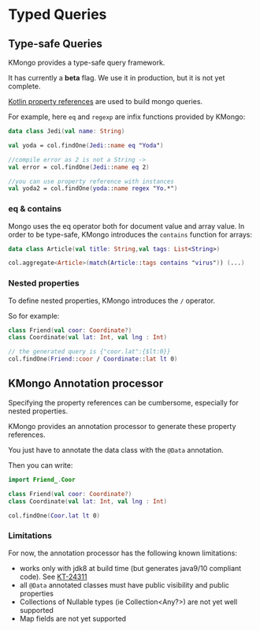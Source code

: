 # Typed Queries

## Type-safe Queries

KMongo provides a type-safe query framework. 

It has currently a **beta** flag. 
We use it in production, but it is not yet complete.

[Kotlin property references](https://kotlinlang.org/docs/reference/reflection.html#property-references) are used
to build mongo queries.
 
For example, here ```eq``` and ```regexp``` are infix functions provided by KMongo:

```kotlin
data class Jedi(val name: String)

val yoda = col.findOne(Jedi::name eq "Yoda")

//compile error as 2 is not a String ->
val error = col.findOne(Jedi::name eq 2)

//you can use property reference with instances
val yoda2 = col.findOne(yoda::name regex "Yo.*")
```

### eq & contains

Mongo uses the eq operator both for document value and array value.
In order to be type-safe, KMongo introduces the ```contains``` function for arrays:

```kotlin
data class Article(val title: String,val tags: List<String>)

col.aggregate<Article>(match(Article::tags contains "virus")) (...)

```

### Nested properties

To define nested properties, KMongo introduces the ```/``` operator.

So for example:

```kotlin
class Friend(val coor: Coordinate?)
class Coordinate(val lat: Int, val lng : Int)

// the generated query is {"coor.lat":{$lt:0}}
col.findOne(Friend::coor / Coordinate::lat lt 0)
```

## KMongo Annotation processor

Specifying the property references can be cumbersome, especially for nested properties.

KMongo provides an annotation processor to generate these property references.

You just have to annotate the data class with the ```@Data``` annotation.

Then you can write:

```kotlin
import Friend_.Coor

class Friend(val coor: Coordinate?)
class Coordinate(val lat: Int, val lng : Int)

col.findOne(Coor.lat lt 0)
```  

### Limitations

For now, the annotation processor has the following known limitations:

- works only with jdk8 at build time (but generates java9/10 compliant code). See [KT-24311](https://youtrack.jetbrains.com/issue/KT-24311)
- all ```@Data``` annotated classes must have public visibility and public properties
- Collections of Nullable types (ie Collection<Any?\>) are not yet well supported
- Map fields are not yet supported

